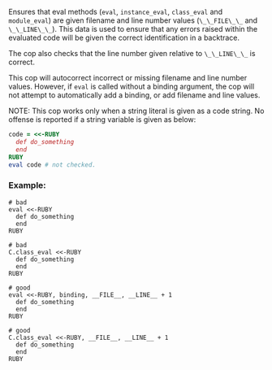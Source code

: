 Ensures that eval methods (`eval`, `instance_eval`, `class_eval`
and `module_eval`) are given filename and line number values (`\_\_FILE\_\_`
and `\_\_LINE\_\_`). This data is used to ensure that any errors raised
within the evaluated code will be given the correct identification
in a backtrace.

The cop also checks that the line number given relative to `\_\_LINE\_\_` is
correct.

This cop will autocorrect incorrect or missing filename and line number
values. However, if `eval` is called without a binding argument, the cop
will not attempt to automatically add a binding, or add filename and
line values.

NOTE: This cop works only when a string literal is given as a code string.
No offense is reported if a string variable is given as below:

```ruby
code = <<-RUBY
  def do_something
  end
RUBY
eval code # not checked.
```

### Example:
    # bad
    eval <<-RUBY
      def do_something
      end
    RUBY

    # bad
    C.class_eval <<-RUBY
      def do_something
      end
    RUBY

    # good
    eval <<-RUBY, binding, __FILE__, __LINE__ + 1
      def do_something
      end
    RUBY

    # good
    C.class_eval <<-RUBY, __FILE__, __LINE__ + 1
      def do_something
      end
    RUBY
